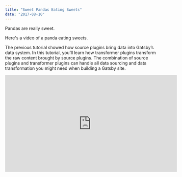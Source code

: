 ```yaml
---
title: "Sweet Pandas Eating Sweets"
date: "2017-08-10"
---
```


Pandas are really sweet.

Here's a video of a panda eating sweets.

The previous tutorial showed how source plugins bring data into Gatsby’s data system. In this tutorial, you’ll learn how transformer plugins transform the raw content brought by source plugins. The combination of source plugins and transformer plugins can handle all data sourcing and data transformation you might need when building a Gatsby site.

<iframe width="560" height="315" src="https://www.youtube.com/embed/4n0xNbfJLR8" frameborder="0" allowfullscreen></iframe>